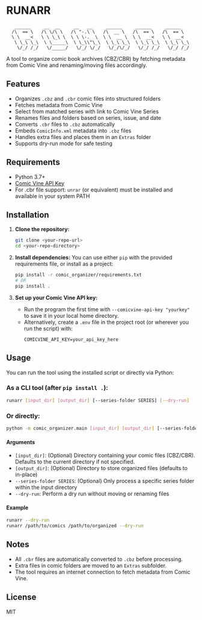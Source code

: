 # RUNARR

```
   ______     __  __     __   __     ______     ______     ______
  /\  == \   /\ \/\ \   /\ "-.\ \   /\  __ \   /\  == \   /\  == \
  \ \  __<   \ \ \_\ \  \ \ \-.  \  \ \  __ \  \ \  __<   \ \  __<
   \ \_\ \_\  \ \_____\  \ \_\\"\_\  \ \_\ \_\  \ \_\ \_\  \ \_\ \_\
    \/_/ /_/   \/_____/   \/_/ \/_/   \/_/\/_/   \/_/ /_/   \/_/ /_/
```

A tool to organize comic book archives (CBZ/CBR) by fetching metadata from Comic Vine and renaming/moving files accordingly.

## Features
- Organizes `.cbz` and `.cbr` comic files into structured folders
- Fetches metadata from Comic Vine
- Select from matched series with link to Comic Vine Series
- Renames files and folders based on series, issue, and date
- Converts `.cbr` files to `.cbz` automatically
- Embeds `ComicInfo.xml` metadata into `.cbz` files
- Handles extra files and places them in an `Extras` folder
- Supports dry-run mode for safe testing

## Requirements
- Python 3.7+
- [Comic Vine API Key](https://comicvine.gamespot.com/api/)
- For .cbr file support: `unrar` (or equivalent) must be installed and available in your system PATH

## Installation

1. **Clone the repository:**
   ```sh
   git clone <your-repo-url>
   cd <your-repo-directory>
   ```

2. **Install dependencies:**
   You can use either `pip` with the provided requirements file, or install as a project:
   ```sh
   pip install -r comic_organizer/requirements.txt
   # OR
   pip install .
   ```

3. **Set up your Comic Vine API key:**
   - Run the program the first time with `--comicvine-api-key "yourkey"` to save it in your local home directory.
   - Alternatively, create a `.env` file in the project root (or wherever you run the script) with:
     ```env
     COMICVINE_API_KEY=your_api_key_here
     ```

## Usage

You can run the tool using the installed script or directly via Python:

### As a CLI tool (after `pip install .`):
```sh
runarr [input_dir] [output_dir] [--series-folder SERIES] [--dry-run]
```

### Or directly:
```sh
python -m comic_organizer.main [input_dir] [output_dir] [--series-folder SERIES] [--dry-run]
```

#### Arguments
- `[input_dir]`: (Optional) Directory containing your comic files (CBZ/CBR). Defaults to the current directory if not specified.
- `[output_dir]`: (Optional) Directory to store organized files (defaults to in-place)
- `--series-folder SERIES`: (Optional) Only process a specific series folder within the input directory
- `--dry-run`: Perform a dry run without moving or renaming files

#### Example
```sh
runarr --dry-run
runarr /path/to/comics /path/to/organized --dry-run
```

## Notes
- All `.cbr` files are automatically converted to `.cbz` before processing.
- Extra files in comic folders are moved to an `Extras` subfolder.
- The tool requires an internet connection to fetch metadata from Comic Vine.

## License
MIT
